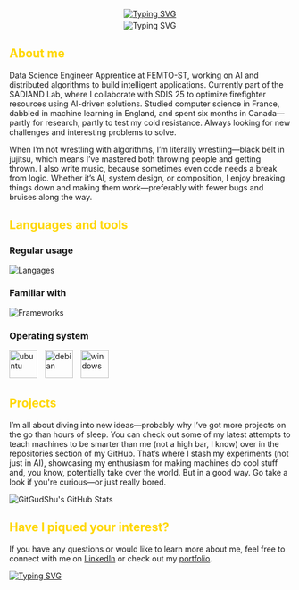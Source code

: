 <p align="center">
    <a href="https://gitgudshu.github.io/"><img src="https://readme-typing-svg.demolab.com?font=Fira+Code&weight=500&size=26&duration=1222&pause=1000&color=FFD700&center=true&vCenter=true&repeat=false&width=435&lines=Thomas+Chu" alt="Typing SVG" /></a>
</p>
<p align="center" style="margin-top: -10px;">
    <img src="https://readme-typing-svg.demolab.com?font=Fira+Code&pause=1000&color=FFD700&center=true&vCenter=false&width=435&lines=Passionate+student+in+Data+Science+;Currently+pursuing+studies+in+AI" alt="Typing SVG" /></a>
</p>


## <font color="#FFD700">**About me**</font>

Data Science Engineer Apprentice at FEMTO-ST, working on AI and distributed algorithms to build intelligent applications. Currently part of the SADIAND Lab, where I collaborate with SDIS 25 to optimize firefighter resources using AI-driven solutions. Studied computer science in France, dabbled in machine learning in England, and spent six months in Canada—partly for research, partly to test my cold resistance. Always looking for new challenges and interesting problems to solve.

When I’m not wrestling with algorithms, I’m literally wrestling—black belt in jujitsu, which means I’ve mastered both throwing people and getting thrown. I also write music, because sometimes even code needs a break from logic. Whether it’s AI, system design, or composition, I enjoy breaking things down and making them work—preferably with fewer bugs and bruises along the way.

## <font color="#FFD700">**Languages and tools**</font>

### **Regular usage**

![Langages](https://skillicons.dev/icons?i=github,vscode,py,vuejs,mongo&perline=5)

### **Familiar with**

![Frameworks](https://skillicons.dev/icons?i=php,flask,c,cpp,cs,qt,postgres,gitlab,maven,arduino,raspberrypi,unity,nodejs,mysql,java,js,html,css&perline=6)

### **Operating system**

<p>
    <img alt="ubuntu" src="https://upload.wikimedia.org/wikipedia/commons/a/ab/Logo-ubuntu_cof-orange-hex.svg" height="50" style="margin-right: 10px">
    <img alt="debian" src="https://upload.wikimedia.org/wikipedia/commons/thumb/6/66/Openlogo-debianV2.svg/1200px-Openlogo-debianV2.svg.png" height="50" style="margin-right: 10px">
    <img alt="windows" src="https://upload.wikimedia.org/wikipedia/commons/5/5f/Windows_logo_-_2012.svg" height="50">
</p>

## <font color="#FFD700">**Projects**</font>

I’m all about diving into new ideas—probably why I’ve got more projects on the go than hours of sleep. You can check out some of my latest attempts to teach machines to be smarter than me (not a high bar, I know) over in the repositories section of my GitHub. That’s where I stash my experiments (not just in AI), showcasing my enthusiasm for making machines do cool stuff and, you know, potentially take over the world. But in a good way. Go take a look if you're curious—or just really bored.

![GitGudShu's GitHub Stats](https://github-readme-stats-gitgudshu.vercel.app/api/?username=GitGudShu&count_private=true&theme=shades-of-purple&showicons=true)
<!-- ![GitGudShu's GitHub Language Stats](https://github-readme-stats-gitgudshu.vercel.app/api/top-langs/?username=GitGudShu&hide=ShaderLab&exclude_repo=AudioMemory&langs_count=8&theme=shades-of-purple&layout=compact) -->

## <font color="#FFD700">**Have I piqued your interest?**</font>

If you have any questions or would like to learn more about me, feel free to connect with me on [LinkedIn](https://www.linkedin.com/in/thomas-chu-259702235/) or check out my [portfolio](https://gitgudshu.github.io/).

<a href="https://git.io/typing-svg"><img src="https://readme-typing-svg.demolab.com?font=Fira+Code&pause=1000&color=FFD700&repeat=true&width=435&lines=Looking+forward+to+working+with+you" alt="Typing SVG" /></a>
